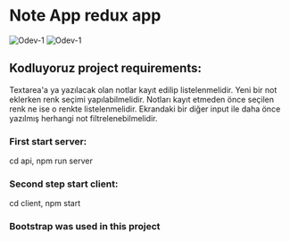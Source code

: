 # Note App redux app
![Odev-1](notes-app-ss.JPG)
![Odev-1](notes-app-ss2.JPG)

## Kodluyoruz project requirements:
Textarea'a ya yazılacak olan notlar kayıt edilip listelenmelidir.
Yeni bir not eklerken renk seçimi yapılabilmelidir.
Notları kayıt etmeden önce seçilen renk ne ise o renkte listelenmelidir.
Ekrandaki bir diğer input ile daha önce yazılmış herhangi not filtrelenebilmelidir.

### First start server:
cd api, npm run server
### Second step start client:
cd client, npm start

### Bootstrap was used in this project